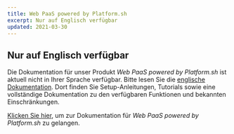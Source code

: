 ```yaml
---
title: Web PaaS powered by Platform.sh
excerpt: Nur auf Englisch verfügbar
updated: 2021-03-30
---
```


## Nur auf Englisch verfügbar

Die Dokumentation für unser Produkt *Web PaaS powered by Platform.sh* ist aktuell nicht in Ihrer Sprache verfügbar. Bitte lesen Sie die [englische Dokumentation](https://help.ovhcloud.com/csm/en-gb-documentation-web-cloud-web-paas-powered-by-platformsh?id=kb_browse_cat&kb_id=e17b4f25551974502d4c6e78b7421955&kb_category=dc441955f49801102d4ca4d466a7fdb2).
Dort finden Sie Setup-Anleitungen, Tutorials sowie eine vollständige Dokumentation zu den verfügbaren Funktionen und bekannten Einschränkungen. 

[Klicken Sie hier](https://help.ovhcloud.com/csm/en-gb-documentation-web-cloud-web-paas-powered-by-platformsh?id=kb_browse_cat&kb_id=e17b4f25551974502d4c6e78b7421955&kb_category=dc441955f49801102d4ca4d466a7fdb2), um zur Dokumentation für *Web PaaS powered by Platform.sh* zu gelangen.